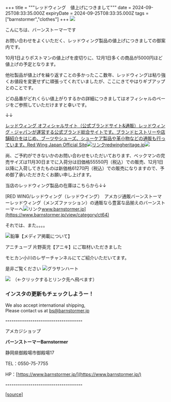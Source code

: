 +++
title = """レッドウィング　値上げにつきまして"""
date = 2024-09-25T08:33:35.000Z
expiryDate = 2024-09-25T08:33:35.000Z
tags = ["barnstormer","clothes"]
+++
[![](https://stat.ameba.jp/user_images/20231023/16/barnstormer-go/b2/03/p/o0420015015354743273.png)](https://ameblo.jp/barnstormer-go/entry-12825670498.html)

こんにちは、バーンストーマーです

お問い合わせをよくいただく、レッドウィング製品の値上げにつきましての御案内です。

10月1日よりポストマンの値上げを皮切りに、12月1日多くの商品が5000円ほど値上げの予定となります。

他社製品が値上げを繰り返すことの多かったここ数年、レッドウィングは粘り強くお値段を変更せずに頑張ってくれていましたが、ここにきてやはりギブアップとのことです。

どの品番がどれくらい値上がりするかの詳細につきましてはオフィシャルのページをご参照していただけますと幸いです。

↓↓

[レッドウィング オフィシャルサイト（公式ブランドサイト&通販）レッドウィング・ジャパンが運営する公式ブランド総合サイトです。ブランドヒストリーや店舗紹介をはじめ、ブーツやシューズ、シューケア製品や革小物などの通販も行っています。Red Wing Japan Official Site![リンク](https://c.stat100.ameba.jp/ameblo/symbols/v3.20.0/svg/gray/editor_link.svg)redwingheritage.jp![](https://redwingheritage.jp/client_info/RWJ/infoimage/NEWS_240830.jpg)](https://redwingheritage.jp/topics_detail.html?info_id=517)

尚、ご予約ができないかのお問い合わせをいただいております、ベックマンの完売サイズは11月30日までに入荷分は旧価格55550円（税込）での販売、12月1日以降に入荷してきたものは新価格61270円（税込）での販売になりますので、予め御了承いただきたくお願い申し上げます。

当店のレッドウィング製品の在庫はこちらから↓↓

[RED WING/レッドウィング（レッドウイング）　アメカジ通販バーンストーマーレッドウィング（メンズファッション）の通販なら豊富な品揃えのバーンストーマーへ![リンク](https://c.stat100.ameba.jp/ameblo/symbols/v3.20.0/svg/gray/editor_link.svg)www.barnstormer.jp](https://www.barnstormer.jp/view/category/ct64)

それでは、また。。。。

![鉛筆](https://stat100.ameba.jp/blog/ucs/img/char/char3/519.png)【メディア掲載について】

アニチューブ 片野英児【アニキ】にご取材いただきました

モヒカン小川のレザーチャンネルにてご紹介いただいてます。

是非ご覧ください ![グラサンハート](https://stat100.ameba.jp/blog/ucs/img/char/char3/148.png)

[![](https://stat.ameba.jp/user_images/20230412/16/barnstormer-go/6a/23/p/o0108010815269242493.png)](https://www.instagram.com/barnstormer_daily/)　（←クリックするとリンク先へ飛べます）

### インスタの更新もチェックしようー！

We also accept international shipping,  
Please contact us at bs@barnstormer.jp

**\-------------------------------------**

アメカジショップ

**バーンストーマーBarnstormer**

静岡県御殿場市御殿場17

TEL：0550-75-7755

HP：[https://www.barnstormer.jp/](https://www.barnstormer.jp/)

**\-------------------------------------**

[[source]](https://ameblo.jp/barnstormer-go/entry-12868868856.html)
